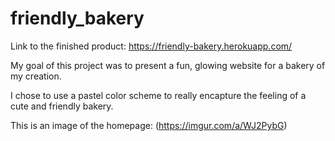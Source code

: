 # friendly_bakery

Link to the finished product:
https://friendly-bakery.herokuapp.com/

My goal of this project was to present a fun, glowing website for a bakery of my creation. 

I chose to use a pastel color scheme to really encapture the feeling of a cute and friendly bakery. 

This is an image of the homepage:
(https://imgur.com/a/WJ2PybG)
